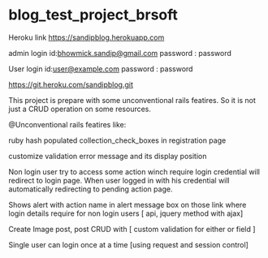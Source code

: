 
# blog_test_project_brsoft

Heroku link https://sandipblog.herokuapp.com

admin login id:bhowmick.sandip@gmail.com 
password : password

User login id:user@example.com
password : password


https://git.heroku.com/sandipblog.git

This project is prepare with some unconventional rails featires. So it is not just a CRUD operation on some resources. 

@Unconventional rails featires like:

ruby hash populated collection_check_boxes  in registration page

customize validation error message and its display position 

Non login user try to access some action winch require login credential will redirect to login page. When user logged in with his credential will automatically redirecting to pending action page.

Shows alert with action name in alert message box on those link where login details require for non login users [ api, jquery method with ajax] 

Create Image post, post CRUD with [ custom validation for either or field ]

Single user can login once at a time [using request and session control]
